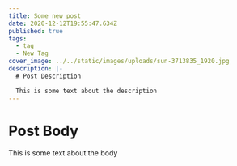```yaml
---
title: Some new post
date: 2020-12-12T19:55:47.634Z
published: true
tags:
  - tag
  - New Tag
cover_image: ../../static/images/uploads/sun-3713835_1920.jpg
description: |-
  # Post Description

  This is some text about the description
---
```

# Post Body

This is some text about the body